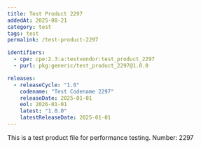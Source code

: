 ```yaml
---
title: Test Product 2297
addedAt: 2025-08-21
category: test
tags: test
permalink: /test-product-2297

identifiers:
  - cpe: cpe:2.3:a:testvendor:test_product_2297
  - purl: pkg:generic/test_product_2297@1.0.0

releases:
  - releaseCycle: "1.0"
    codename: "Test Codename 2297"
    releaseDate: 2025-01-01
    eol: 2026-01-01
    latest: "1.0.0"
    latestReleaseDate: 2025-01-01
---
```


This is a test product file for performance testing. Number: 2297
